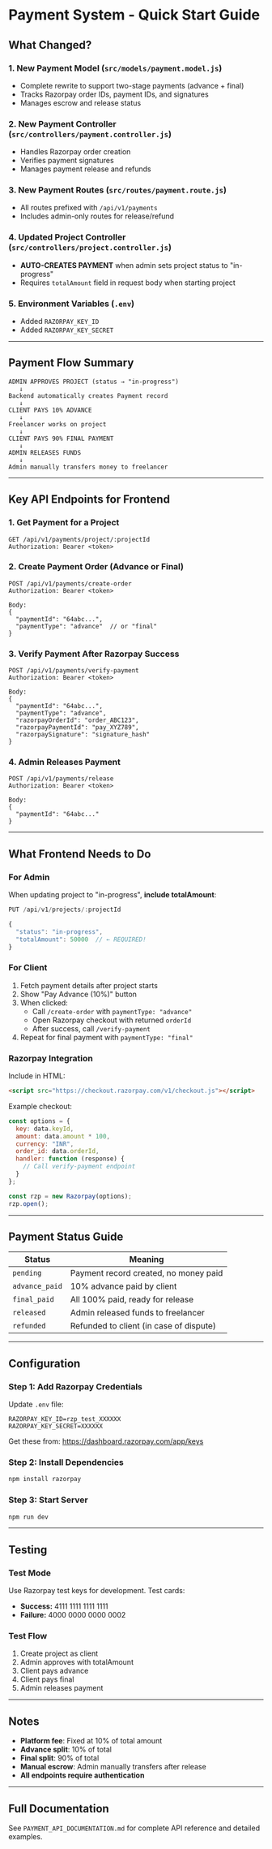# Payment System - Quick Start Guide

## What Changed?

### 1. **New Payment Model** (`src/models/payment.model.js`)
- Complete rewrite to support two-stage payments (advance + final)
- Tracks Razorpay order IDs, payment IDs, and signatures
- Manages escrow and release status

### 2. **New Payment Controller** (`src/controllers/payment.controller.js`)
- Handles Razorpay order creation
- Verifies payment signatures
- Manages payment release and refunds

### 3. **New Payment Routes** (`src/routes/payment.route.js`)
- All routes prefixed with `/api/v1/payments`
- Includes admin-only routes for release/refund

### 4. **Updated Project Controller** (`src/controllers/project.controller.js`)
- **AUTO-CREATES PAYMENT** when admin sets project status to "in-progress"
- Requires `totalAmount` field in request body when starting project

### 5. **Environment Variables** (`.env`)
- Added `RAZORPAY_KEY_ID`
- Added `RAZORPAY_KEY_SECRET`

---

## Payment Flow Summary

```
ADMIN APPROVES PROJECT (status → "in-progress")
   ↓
Backend automatically creates Payment record
   ↓
CLIENT PAYS 10% ADVANCE
   ↓
Freelancer works on project
   ↓
CLIENT PAYS 90% FINAL PAYMENT
   ↓
ADMIN RELEASES FUNDS
   ↓
Admin manually transfers money to freelancer
```

---

## Key API Endpoints for Frontend

### 1. Get Payment for a Project
```
GET /api/v1/payments/project/:projectId
Authorization: Bearer <token>
```

### 2. Create Payment Order (Advance or Final)
```
POST /api/v1/payments/create-order
Authorization: Bearer <token>

Body:
{
  "paymentId": "64abc...",
  "paymentType": "advance"  // or "final"
}
```

### 3. Verify Payment After Razorpay Success
```
POST /api/v1/payments/verify-payment
Authorization: Bearer <token>

Body:
{
  "paymentId": "64abc...",
  "paymentType": "advance",
  "razorpayOrderId": "order_ABC123",
  "razorpayPaymentId": "pay_XYZ789",
  "razorpaySignature": "signature_hash"
}
```

### 4. Admin Releases Payment
```
POST /api/v1/payments/release
Authorization: Bearer <token>

Body:
{
  "paymentId": "64abc..."
}
```

---

## What Frontend Needs to Do

### For Admin
When updating project to "in-progress", **include totalAmount**:

```javascript
PUT /api/v1/projects/:projectId

{
  "status": "in-progress",
  "totalAmount": 50000  // ← REQUIRED!
}
```

### For Client
1. Fetch payment details after project starts
2. Show "Pay Advance (10%)" button
3. When clicked:
   - Call `/create-order` with `paymentType: "advance"`
   - Open Razorpay checkout with returned `orderId`
   - After success, call `/verify-payment`
4. Repeat for final payment with `paymentType: "final"`

### Razorpay Integration
Include in HTML:
```html
<script src="https://checkout.razorpay.com/v1/checkout.js"></script>
```

Example checkout:
```javascript
const options = {
  key: data.keyId,
  amount: data.amount * 100,
  currency: "INR",
  order_id: data.orderId,
  handler: function (response) {
    // Call verify-payment endpoint
  }
};

const rzp = new Razorpay(options);
rzp.open();
```

---

## Payment Status Guide

| Status | Meaning |
|--------|---------|
| `pending` | Payment record created, no money paid |
| `advance_paid` | 10% advance paid by client |
| `final_paid` | All 100% paid, ready for release |
| `released` | Admin released funds to freelancer |
| `refunded` | Refunded to client (in case of dispute) |

---

## Configuration

### Step 1: Add Razorpay Credentials
Update `.env` file:
```
RAZORPAY_KEY_ID=rzp_test_XXXXXX
RAZORPAY_KEY_SECRET=XXXXXX
```

Get these from: https://dashboard.razorpay.com/app/keys

### Step 2: Install Dependencies
```bash
npm install razorpay
```

### Step 3: Start Server
```bash
npm run dev
```

---

## Testing

### Test Mode
Use Razorpay test keys for development. Test cards:
- **Success:** 4111 1111 1111 1111
- **Failure:** 4000 0000 0000 0002

### Test Flow
1. Create project as client
2. Admin approves with totalAmount
3. Client pays advance
4. Client pays final
5. Admin releases payment

---

## Notes

- **Platform fee**: Fixed at 10% of total amount
- **Advance split**: 10% of total
- **Final split**: 90% of total
- **Manual escrow**: Admin manually transfers after release
- **All endpoints require authentication**

---

## Full Documentation

See `PAYMENT_API_DOCUMENTATION.md` for complete API reference and detailed examples.
